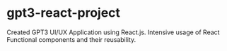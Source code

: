# gpt3-react-project
Created GPT3 UI/UX Application using React.js. Intensive usage of React Functional components and their reusability.
